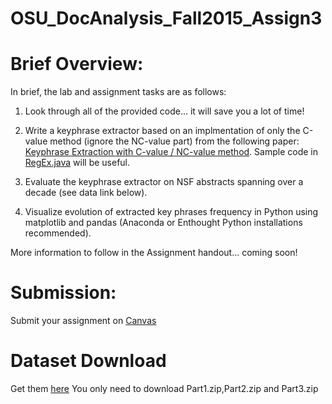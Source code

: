 # OSU_DocAnalysis_Fall2015_Assign3

Brief Overview:
===
<!--- Please see [Assignment 3](https://github.com/wuga214/OSU_DocAnalysis_Fall2015_Assign3/blob/master/NLP_Assignment_Description.pdf) for full instructions on the lab and assignment and what specifically should be completed and submitted.  However, -->

In brief, the lab and assignment tasks are as follows:

1. Look through all of the provided code... it will save you a lot of time!

2. Write a keyphrase extractor based on an implmentation of only the C-value method (ignore the NC-value part) from the following paper: [Keyphrase Extraction with C-value / NC-value method](http://personalpages.manchester.ac.uk/staff/sophia.ananiadou/ijodl2000.pdf).  Sample code in [RegEx.java](https://github.com/wuga214/OSU_DocAnalysis_Fall2015_Assign3/blob/master/code/ATR/src/extraction/RegEx.java) will be useful.

3. Evaluate the keyphrase extractor on NSF abstracts spanning over a decade (see data link below).

4. Visualize evolution of extracted key phrases frequency in Python using matplotlib and pandas (Anaconda or Enthought Python installations recommended).

More information to follow in the Assignment handout... coming soon!


Submission:
===
Submit your assignment on [Canvas](https://oregonstate.instructure.com/courses/1577985)


Dataset Download
===
Get them [here](http://archive.ics.uci.edu/ml/machine-learning-databases/nsfabs-mld/)
You only need to download Part1.zip,Part2.zip and Part3.zip
